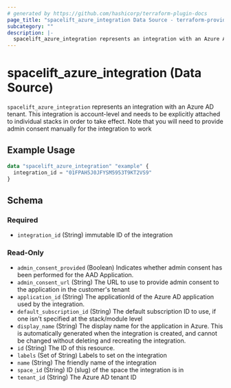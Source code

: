```yaml
---
# generated by https://github.com/hashicorp/terraform-plugin-docs
page_title: "spacelift_azure_integration Data Source - terraform-provider-spacelift"
subcategory: ""
description: |-
  spacelift_azure_integration represents an integration with an Azure AD tenant. This integration is account-level and needs to be explicitly attached to individual stacks in order to take effect. Note that you will need to provide admin consent manually for the integration to work
---
```


# spacelift_azure_integration (Data Source)

`spacelift_azure_integration` represents an integration with an Azure AD tenant. This integration is account-level and needs to be explicitly attached to individual stacks in order to take effect. Note that you will need to provide admin consent manually for the integration to work

## Example Usage

```terraform
data "spacelift_azure_integration" "example" {
  integration_id = "01FPAH5J0JFYSM5953T9KT2VS9"
}
```

<!-- schema generated by tfplugindocs -->
## Schema

### Required

- `integration_id` (String) immutable ID of the integration

### Read-Only

- `admin_consent_provided` (Boolean) Indicates whether admin consent has been performed for the AAD Application.
- `admin_consent_url` (String) The URL to use to provide admin consent to the application in the customer's tenant
- `application_id` (String) The applicationId of the Azure AD application used by the integration.
- `default_subscription_id` (String) The default subscription ID to use, if one isn't specified at the stack/module level
- `display_name` (String) The display name for the application in Azure. This is automatically generated when the integration is created, and cannot be changed without deleting and recreating the integration.
- `id` (String) The ID of this resource.
- `labels` (Set of String) Labels to set on the integration
- `name` (String) The friendly name of the integration
- `space_id` (String) ID (slug) of the space the integration is in
- `tenant_id` (String) The Azure AD tenant ID


